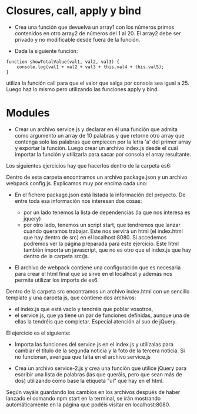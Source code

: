 # Closures, call, apply y bind

- Crea una función que devuelva un array1 con los números primos contenidos en otro array2 de números del 1 al 20. El array2 debe ser privado y no modificable desde fuera de la función.

- Dada la siguiente función:

```
function showTotalValue(val1, val2, val3) {
    console.log(val1 + val2 + val3 + this.val4 + this.val5);
}
```

utiliza la función call para que el valor que salga por consola sea igual a 25. Luego haz lo mismo pero utilizando las funciones apply y bind.

# Modules

- Crear un archivo service.js y declarar en él una función que admita como argumento un array de 10 palabras y que retorne otro array que contenga solo las palabras que empiecen por la letra 'a' del primer array y exportar la función. Luego crear un archivo index.js desde el cual importar la función y utilizarla para sacar por consola el array resultante.

Los siguientes ejercicios hay que hacerlos dentro de la carpeta es6:

Dentro de esta carpeta encontramos un archivo package.json y un archivo webpack.config.js. Explicamos muy por encima cada uno:

- En el fichero package.json está listada la información del proyecto. De entre toda esa información nos interesan dos cosas:

  - por un lado tenemos la lista de dependencias (la que nos interesa es jquery)
  - por otro lado, tenemos un script start, que tendremos que lanzar cuando queramos trabajar. Este nos servirá un html (el index.html que hay dentro de src) en el localhost:8080. Si accedemos podremos ver la página preparada para este ejercicio. Este html también importa un javascript, que no es otro que el index.js que hay dentro de la carpeta src/js.

- El archivo de webpack contiene una configuración que es necesaria para crear el html final que se sirve en el localhost y además nos permite utilizar los imports de es6.

Dentro de la carpeta src encontramos un archivo index.html con un sencillo template y una carpeta js, que contiene dos archivos: 

- el index.js que está vacío y tendréis que poblar vosotros, 
- el service.js, que ya tiene un par de funciones definidas, aunque una de ellas la tendréis que completar. Especial atención al suo de jQuery.

El ejercicio es el siguiente:

- Importa las funciones del service.js en el index.js y utilízalas para cambiar el título de la segunda noticia y la foto de la tercera noticia. Si no funcionan, averigua que falta en el archivo service.js

- Crea un archivo service-2.js y crea una función que utilice jQuery para escribir una lista de palabras (las que queráis, pero que sean más de dos) utilizando como base la etiqueta "ul" que hay en el html.

Según vayáis guardando los cambios en los archivos después de haber lanzado el comando npm start en la terminal, se irán mostrando automáticamente en la página que podéis visitar en localhost:8080.
